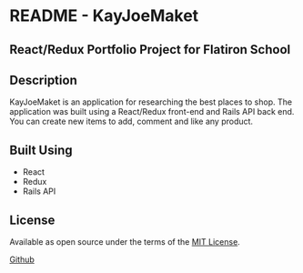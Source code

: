 # README - KayJoeMaket
## React/Redux Portfolio Project for Flatiron School

## Description
KayJoeMaket is an application for researching the best places to shop. The application was built using a React/Redux front-end and Rails API back end. You can create new items to add, comment and like any product.

## Built Using
* React
* Redux
* Rails API


## License
Available as open source under the terms of the [MIT License](http://opensource.org/licenses/MIT).


[Github](https://github.com/joecleverman)<br/>

